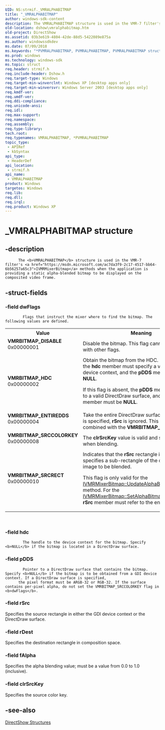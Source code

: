 ```yaml
---
UID: NS:strmif._VMRALPHABITMAP
title: "_VMRALPHABITMAP"
author: windows-sdk-content
description: The VMRALPHABITMAP structure is used in the VMR-7 filter's IVMRMixerBitmap methods when the application is providing a static alpha-blended bitmap to be displayed on the composited video frame.
old-location: dshow\vmralphabitmap.htm
old-project: DirectShow
ms.assetid: 03b3e619-4804-42de-88d5-5422089e875a
ms.author: windowssdkdev
ms.date: 07/09/2018
ms.keywords: "*PVMRALPHABITMAP, PVMRALPHABITMAP, PVMRALPHABITMAP structure pointer [DirectShow], VMRALPHABITMAP, VMRALPHABITMAP structure [DirectShow], VMRALPHABITMAPStructure, VMRBITMAP_DISABLE, VMRBITMAP_ENTIREDDS, VMRBITMAP_HDC, VMRBITMAP_SRCCOLORKEY, VMRBITMAP_SRCRECT, _VMRALPHABITMAP, dshow.vmralphabitmap, strmif/PVMRALPHABITMAP, strmif/VMRALPHABITMAP"
ms.prod: windows
ms.technology: windows-sdk
ms.topic: struct
req.header: strmif.h
req.include-header: Dshow.h
req.target-type: Windows
req.target-min-winverclnt: Windows XP [desktop apps only]
req.target-min-winversvr: Windows Server 2003 [desktop apps only]
req.kmdf-ver: 
req.umdf-ver: 
req.ddi-compliance: 
req.unicode-ansi: 
req.idl: 
req.max-support: 
req.namespace: 
req.assembly: 
req.type-library: 
tech.root: 
req.typenames: VMRALPHABITMAP, *PVMRALPHABITMAP
topic_type:
 - APIRef
 - kbSyntax
api_type:
 - HeaderDef
api_location:
 - strmif.h
api_name:
 - VMRALPHABITMAP
product: Windows
targetos: Windows
req.lib: 
req.dll: 
req.irql: 
req.product: Windows XP
---
```


# _VMRALPHABITMAP structure


## -description



          
          The <b>VMRALPHABITMAP</b> structure is used in the VMR-7 filter's <a href="https://msdn.microsoft.com/ac7da3f9-2c17-4517-bb64-6b56257a65c3">IVMRMixerBitmap</a> methods when the application is providing a static alpha-blended bitmap to be displayed on the composited video frame.
        


## -struct-fields




### -field dwFlags


            Flags that instruct the mixer where to find the bitmap. The following values are defined.
          

<table>
<tr>
<th>Value</th>
<th>Meaning</th>
</tr>
<tr>
<td width="40%"><a id="VMRBITMAP_DISABLE"></a><a id="vmrbitmap_disable"></a><dl>
<dt><b>VMRBITMAP_DISABLE</b></dt>
<dt>0x00000001</dt>
</dl>
</td>
<td width="60%">
Disable the bitmap. This flag cannot be combined with other flags.

</td>
</tr>
<tr>
<td width="40%"><a id="VMRBITMAP_HDC"></a><a id="vmrbitmap_hdc"></a><dl>
<dt><b>VMRBITMAP_HDC</b></dt>
<dt>0x00000002</dt>
</dl>
</td>
<td width="60%">
Obtain the bitmap from the HDC. If this flag is set, the <b>hdc</b> member must specify a valid handle to a device context, and the <b>pDDS</b> member must be <b>NULL</b>.

If this flag is absent, the <b>pDDS</b> member must point to a valid DirectDraw surface, and the <b>hdc</b> member must be <b>NULL</b>.

</td>
</tr>
<tr>
<td width="40%"><a id="VMRBITMAP_ENTIREDDS"></a><a id="vmrbitmap_entiredds"></a><dl>
<dt><b>VMRBITMAP_ENTIREDDS</b></dt>
<dt>0x00000004</dt>
</dl>
</td>
<td width="60%">
Take the entire DirectDraw surface. When this flag is specified, <b>rSrc</b> is ignored. This flag cannot be combined with the <b>VMRBITMAP_HDC</b> flag.

</td>
</tr>
<tr>
<td width="40%"><a id="VMRBITMAP_SRCCOLORKEY"></a><a id="vmrbitmap_srccolorkey"></a><dl>
<dt><b>VMRBITMAP_SRCCOLORKEY</b></dt>
<dt>0x00000008</dt>
</dl>
</td>
<td width="60%">
The <b>clrSrcKey</b> value is valid and should be used when blending.

</td>
</tr>
<tr>
<td width="40%"><a id="VMRBITMAP_SRCRECT"></a><a id="vmrbitmap_srcrect"></a><dl>
<dt><b>VMRBITMAP_SRCRECT</b></dt>
<dt>0x00000010</dt>
</dl>
</td>
<td width="60%">
Indicates that the <b>rSrc</b> rectangle is valid and specifies a sub-rectangle of the original app image to be blended. 

This flag is only valid for the  <a href="https://msdn.microsoft.com/039cb675-c384-4909-b06d-b331cc281df6">IVMRMixerBitmap::UpdateAlphaBitmapParameters</a> method. For the <a href="https://msdn.microsoft.com/92e57c3a-6761-4a54-83f5-0ea0ce80d60b">IVMRMixerBitmap::SetAlphaBitmap</a> method, the <b>rSrc</b> member must refer to the entire bitmap.

</td>
</tr>
</table>
 


### -field hdc


            The handle to the device context for the bitmap. Specify <b>NULL</b> if the bitmap is located in a DirectDraw surface.
          


### -field pDDS


            Pointer to a DirectDraw surface that contains the bitmap. Specify <b>NULL</b> if the bitmap is to be obtained from a GDI device context. If a DirectDraw surface is specified, 
          the pixel format must be ARGB-32 or RGB-32. If the surface contains per-pixel alpha, do not set the VMRBITMAP_SRCCOLORKEY flag in <b>dwFlags</b>.


### -field rSrc

Specifies the source rectangle in either the GDI device context or the DirectDraw surface.


### -field rDest

Specifies the destination rectangle in composition space.


### -field fAlpha

Specifies the alpha blending value; must be a value from 0.0 to 1.0 (inclusive).


### -field clrSrcKey

Specifies the source color key.


## -see-also




<a href="https://msdn.microsoft.com/378f6f43-5c05-4ae4-be24-956f9fc0cacf">DirectShow Structures</a>
 

 


